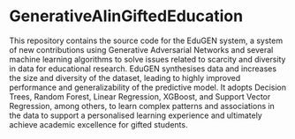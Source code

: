 # GenerativeAIinGiftedEducation
This repository contains the source code for the EduGEN system, a system of new contributions using Generative Adversarial Networks and several machine learning algorithms to solve issues related to scarcity and diversity in data for educational research. EduGEN synthesises data and increases the size and diversity of the dataset, leading to highly improved performance and generalizability of the predictive model. It adopts Decision Trees, Random Forest, Linear Regression, XGBoost, and Support Vector Regression, among others, to learn complex patterns and associations in the data to support a personalised learning experience and ultimately achieve academic excellence for gifted students. 
